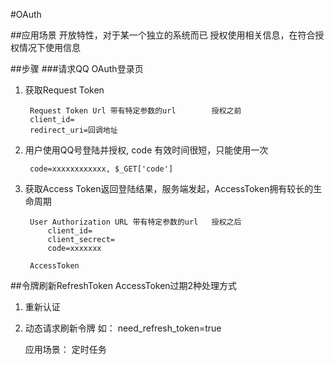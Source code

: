 #OAuth


##应用场景
开放特性，对于某一个独立的系统而已
授权使用相关信息，在符合授权情况下使用信息

##步骤
###请求QQ OAuth登录页

1. 获取Request Token

		Request Token Url 带有特定参数的url		授权之前
		client_id=
		redirect_uri=回调地址

2. 用户使用QQ号登陆并授权, code 有效时间很短，只能使用一次
	
		code=xxxxxxxxxxxx, $_GET['code']

3. 获取Access Token返回登陆结果，服务端发起，AccessToken拥有较长的生命周期

		User Authorization URL 带有特定参数的url   授权之后
			client_id=
			client_secrect=
			code=xxxxxxx
	
		AccessToken


##令牌刷新RefreshToken
AccessToken过期2种处理方式

1. 重新认证
2. 动态请求刷新令牌 如： need_refresh_token=true

	应用场景： 定时任务

